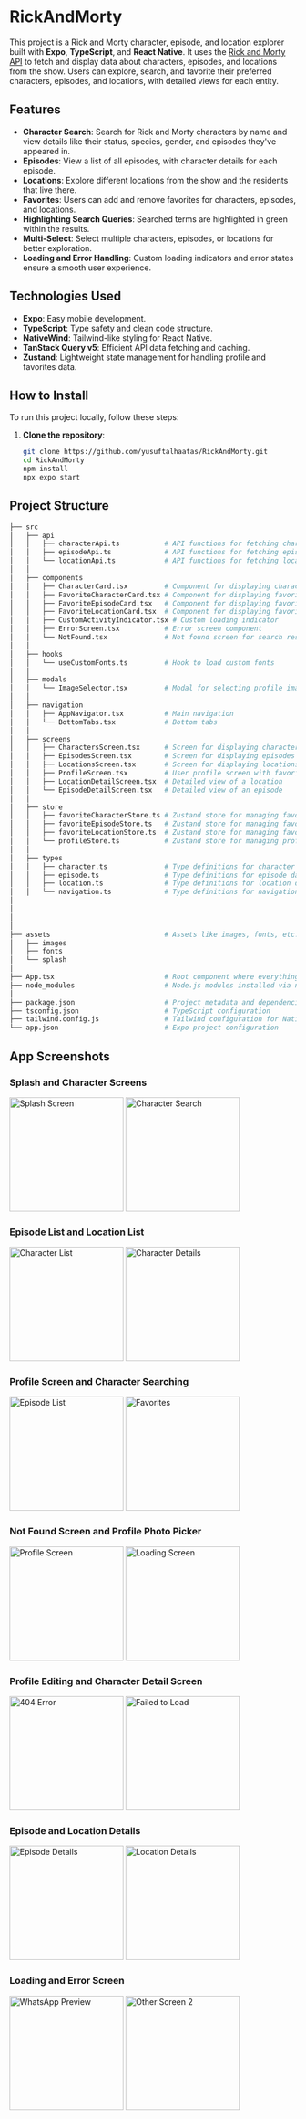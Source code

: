 # RickAndMorty

This project is a Rick and Morty character, episode, and location explorer built with **Expo**, **TypeScript**, and **React Native**. It uses the [Rick and Morty API](https://rickandmortyapi.com) to fetch and display data about characters, episodes, and locations from the show. Users can explore, search, and favorite their preferred characters, episodes, and locations, with detailed views for each entity.

## Features

- **Character Search**: Search for Rick and Morty characters by name and view details like their status, species, gender, and episodes they've appeared in.
- **Episodes**: View a list of all episodes, with character details for each episode.
- **Locations**: Explore different locations from the show and the residents that live there.
- **Favorites**: Users can add and remove favorites for characters, episodes, and locations.
- **Highlighting Search Queries**: Searched terms are highlighted in green within the results.
- **Multi-Select**: Select multiple characters, episodes, or locations for better exploration.
- **Loading and Error Handling**: Custom loading indicators and error states ensure a smooth user experience.

## Technologies Used

- **Expo**: Easy mobile development.
- **TypeScript**: Type safety and clean code structure.
- **NativeWind**: Tailwind-like styling for React Native.
- **TanStack Query v5**: Efficient API data fetching and caching.
- **Zustand**: Lightweight state management for handling profile and favorites data.

## How to Install

To run this project locally, follow these steps:

1. **Clone the repository**:
   ```bash
   git clone https://github.com/yusuftalhaatas/RickAndMorty.git
   cd RickAndMorty
   npm install
   npx expo start

## Project Structure

```bash
├── src
│   ├── api
│   │   ├── characterApi.ts           # API functions for fetching character data
│   │   ├── episodeApi.ts             # API functions for fetching episode data
│   │   └── locationApi.ts            # API functions for fetching location data
│   │
│   ├── components
│   │   ├── CharacterCard.tsx         # Component for displaying character info
│   │   ├── FavoriteCharacterCard.tsx # Component for displaying favorited characters
│   │   ├── FavoriteEpisodeCard.tsx   # Component for displaying favorited episodes
│   │   ├── FavoriteLocationCard.tsx  # Component for displaying favorited locations
│   │   ├── CustomActivityIndicator.tsx # Custom loading indicator
│   │   ├── ErrorScreen.tsx           # Error screen component
│   │   └── NotFound.tsx              # Not found screen for search results
│   │
│   ├── hooks
│   │   └── useCustomFonts.ts         # Hook to load custom fonts
│   │
│   ├── modals
│   │   └── ImageSelector.tsx         # Modal for selecting profile image
│   │
│   ├── navigation
│   │   ├── AppNavigator.tsx          # Main navigation
│   │   └── BottomTabs.tsx            # Bottom tabs    
│   │
│   ├── screens
│   │   ├── CharactersScreen.tsx      # Screen for displaying characters
│   │   ├── EpisodesScreen.tsx        # Screen for displaying episodes
│   │   ├── LocationsScreen.tsx       # Screen for displaying locations
│   │   ├── ProfileScreen.tsx         # User profile screen with favorite lists
│   │   ├── LocationDetailScreen.tsx  # Detailed view of a location
│   │   └── EpisodeDetailScreen.tsx   # Detailed view of an episode
│   │
│   ├── store
│   │   ├── favoriteCharacterStore.ts # Zustand store for managing favorite characters
│   │   ├── favoriteEpisodeStore.ts   # Zustand store for managing favorite episodes
│   │   ├── favoriteLocationStore.ts  # Zustand store for managing favorite locations
│   │   └── profileStore.ts           # Zustand store for managing profile data
│   │
│   ├── types
│   │   ├── character.ts              # Type definitions for character data
│   │   ├── episode.ts                # Type definitions for episode data
│   │   ├── location.ts               # Type definitions for location data
│   │   └── navigation.ts             # Type definitions for navigation props
│   
│   
│                        
│
├── assets                            # Assets like images, fonts, etc.
│   ├── images
│   ├── fonts
│   └── splash
│
├── App.tsx                           # Root component where everything is combined
├── node_modules                      # Node.js modules installed via npm
│
├── package.json                      # Project metadata and dependencies
├── tsconfig.json                     # TypeScript configuration
├── tailwind.config.js                # Tailwind configuration for NativeWind
└── app.json                          # Expo project configuration
```

## App Screenshots

### Splash and Character Screens

<p >
  <img src="https://github.com/user-attachments/assets/4a324a05-7685-4e03-90f7-a217313e519a" alt="Splash Screen" width="200" />
  <img src="https://github.com/user-attachments/assets/3b668abd-4e6a-4040-9edb-8e7107710627" alt="Character Search" width="200" />
</p>

### Episode List and Location List

<p>
  <img src="https://github.com/user-attachments/assets/7ecd8c7a-525a-4b1f-91a9-7e12a937a3ab" alt="Character List" width="200" />
  <img src="https://github.com/user-attachments/assets/9a4f8929-588e-4ef1-8dfa-5836b78561b0" alt="Character Details" width="200" />
</p>

### Profile Screen and Character Searching

<p >
  <img src="https://github.com/user-attachments/assets/7eae5824-28c6-4ca9-9548-93fc2d5bbce1" alt="Episode List" width="200" />
  <img src="https://github.com/user-attachments/assets/8f86092d-ed0d-4699-808a-ea15616f1afd" alt="Favorites" width="200" />
</p>

### Not Found Screen and Profile Photo Picker

<p >
  <img src="https://github.com/user-attachments/assets/f815fe7f-65eb-4a8b-885d-ae29fab48bad" alt="Profile Screen" width="200" />
  <img src="https://github.com/user-attachments/assets/2035359e-d052-4ee5-8f51-873ced362e29" alt="Loading Screen" width="200" />
</p>

### Profile Editing and Character Detail Screen

<p >
  <img src="https://github.com/user-attachments/assets/f2513c4a-746c-40fc-bc62-77666e23763b" alt="404 Error" width="200" />
  <img src="https://github.com/user-attachments/assets/29724a85-ec61-4331-845f-9c526daab889" alt="Failed to Load" width="200" />
</p>

### Episode and Location Details

<p >
  <img src="https://github.com/user-attachments/assets/59ea2bae-eab9-4ab0-ad6b-437bbdc1115d" alt="Episode Details" width="200" />
  <img src="https://github.com/user-attachments/assets/c535ff01-cfda-4adf-a2cd-ec0ac97133ef" alt="Location Details" width="200" />
</p>

### Loading and Error Screen

<p >
  <img src="https://github.com/user-attachments/assets/770b6af6-dc88-40a5-aa59-695499b8bb31" alt="WhatsApp Preview" width="200" />
  <img src="https://github.com/user-attachments/assets/e066e6c1-8bd9-4f8b-b92e-f2a95782fa29" alt="Other Screen 2" width="200" />
</p>



